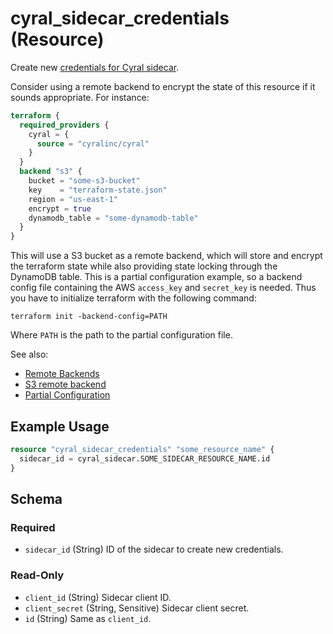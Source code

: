 # cyral_sidecar_credentials (Resource)

Create new [credentials for Cyral sidecar](https://cyral.com/docs/sidecars/sidecar-manage/#rotate-the-client-secret-for-a-sidecar).

Consider using a remote backend to encrypt the state of this resource if it sounds appropriate. For instance:

```terraform
terraform {
  required_providers {
    cyral = {
      source = "cyralinc/cyral"
    }
  }
  backend "s3" {
    bucket = "some-s3-bucket"
    key    = "terraform-state.json"
    region = "us-east-1"
    encrypt = true
    dynamodb_table = "some-dynamodb-table"
  }
}
```

This will use a S3 bucket as a remote backend, which will store and encrypt the terraform state while also providing state locking through the DynamoDB table. This is a partial configuration example, so a backend config file containing the AWS `access_key` and `secret_key` is needed. Thus you have to initialize terraform with the following command:

```
terraform init -backend-config=PATH
```

Where `PATH` is the path to the partial configuration file.

See also:

- [Remote Backends](https://www.terraform.io/docs/language/settings/backends/remote.html)
- [S3 remote backend](https://www.terraform.io/docs/language/settings/backends/s3.html)
- [Partial Configuration](https://www.terraform.io/docs/language/settings/backends/configuration.html#partial-configuration)

## Example Usage

```terraform
resource "cyral_sidecar_credentials" "some_resource_name" {
  sidecar_id = cyral_sidecar.SOME_SIDECAR_RESOURCE_NAME.id
}
```

<!-- schema generated by tfplugindocs -->

## Schema

### Required

- `sidecar_id` (String) ID of the sidecar to create new credentials.

### Read-Only

- `client_id` (String) Sidecar client ID.
- `client_secret` (String, Sensitive) Sidecar client secret.
- `id` (String) Same as `client_id`.
